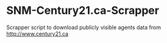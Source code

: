 # SNM-Century21.ca-Scrapper
Scrapper script to download publicly visible agents data from http://www.century21.ca 
